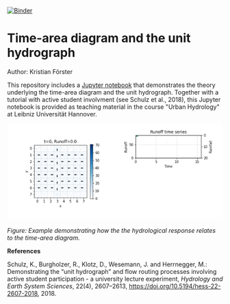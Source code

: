 [![Binder](https://mybinder.org/badge_logo.svg)](https://mybinder.org/v2/gh/kristianfoerster/time-area-jupyter/HEAD?labpath=Time-area-diagram.ipynb)

# Time-area diagram and the unit hydrograph

Author: Kristian Förster

This repository includes a [Jupyter notebook](https://nbviewer.org/github/kristianfoerster/time-area-jupyter/blob/master/Time-area-diagram.ipynb) that demonstrates the theory underlying the time-area diagram and the unit hydrograph. Together with a tutorial with active student involvment (see Schulz et al., 2018), this Jupyter notebook is provided as teaching material in the course "Urban Hydrology" at Leibniz Universität Hannover.

![Example](out.gif)

*Figure: Example demonstrating how the the hydrological response relates to the time-area diagram.*


**References**

Schulz, K., Burgholzer, R., Klotz, D., Wesemann, J. and Herrnegger, M.: Demonstrating the “unit hydrograph” and flow routing processes involving active student participation - a university lecture experiment, *Hydrology and Earth System Sciences*, 22(4), 2607–2613, https://doi.org/10.5194/hess-22-2607-2018, 2018.
